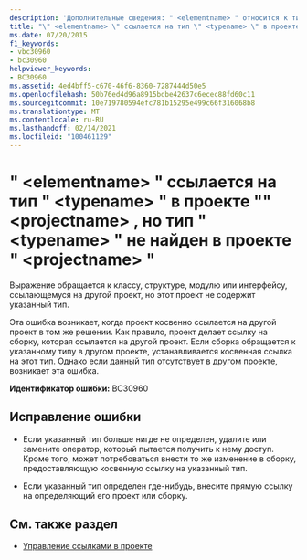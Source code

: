 ```yaml
---
description: 'Дополнительные сведения: " <elementname> " относится к типу " <typename> " в проекте " <projectname> ", но тип " <typename> " не найден в проекте " <projectname> "'
title: "\" <elementname> \" ссылается на тип \" <typename> \" в проекте \"\" <projectname> , но тип \" <typename> \" не найден в проекте \" <projectname> \""
ms.date: 07/20/2015
f1_keywords:
- vbc30960
- bc30960
helpviewer_keywords:
- BC30960
ms.assetid: 4ed4bff5-c670-46f6-8360-7287444d50e5
ms.openlocfilehash: 50b76ed4d96a8915bdbe42637c6ecec88fd60c11
ms.sourcegitcommit: 10e719780594efc781b15295e499c66f316068b8
ms.translationtype: MT
ms.contentlocale: ru-RU
ms.lasthandoff: 02/14/2021
ms.locfileid: "100461129"
---
```

# <a name="elementname-refers-to-type-typename-in-project-projectname-but-type-typename-was-not-found-in-project-projectname"></a>" \<elementname> " ссылается на тип " \<typename> " в проекте "" \<projectname> , но тип " \<typename> " не найден в проекте " \<projectname> "

Выражение обращается к классу, структуре, модулю или интерфейсу, ссылающемуся на другой проект, но этот проект не содержит указанный тип.  
  
 Эта ошибка возникает, когда проект косвенно ссылается на другой проект в том же решении. Как правило, проект делает ссылку на сборку, которая ссылается на другой проект. Если сборка обращается к указанному типу в другом проекте, устанавливается косвенная ссылка на этот тип. Однако если данный тип отсутствует в другом проекте, возникает эта ошибка.  
  
 **Идентификатор ошибки:** BC30960  
  
## <a name="to-correct-this-error"></a>Исправление ошибки  
  
- Если указанный тип больше нигде не определен, удалите или замените оператор, который пытается получить к нему доступ. Кроме того, может потребоваться внести то же изменение в сборку, предоставляющую косвенную ссылку на указанный тип.  
  
- Если указанный тип определен где-нибудь, внесите прямую ссылку на определяющий его проект или сборку.  
  
## <a name="see-also"></a>См. также раздел

- [Управление ссылками в проекте](/visualstudio/ide/managing-references-in-a-project)
